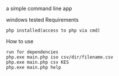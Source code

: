 a simple command line app

windows tested Requirements

    php installed(access to php via cmd)

How to use

    run for dependencies
    php.exe main.php iso csv/dir/filename.csv
    php.exe main.php csv KES
    php.exe main.php help
